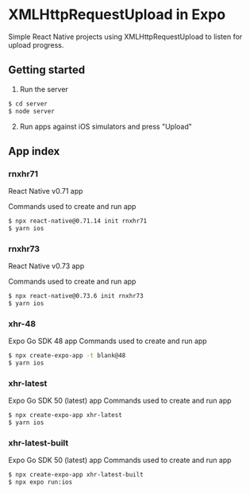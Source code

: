 # XMLHttpRequestUpload in Expo
Simple React Native projects using XMLHttpRequestUpload to listen for upload progress.

## Getting started
1. Run the server
```sh
$ cd server
$ node server
```
2. Run apps against iOS simulators and press "Upload"

## App index
### rnxhr71
React Native v0.71 app

Commands used to create and run app
```sh
$ npx react-native@0.71.14 init rnxhr71
$ yarn ios
```
### rnxhr73
React Native v0.73 app

Commands used to create and run app
```sh
$ npx react-native@0.73.6 init rnxhr73
$ yarn ios
```
### xhr-48
Expo Go SDK 48 app
Commands used to create and run app
```sh
$ npx create-expo-app -t blank@48
$ yarn ios
```
### xhr-latest
Expo Go SDK 50 (latest) app
Commands used to create and run app
```sh
$ npx create-expo-app xhr-latest
$ yarn ios
```
### xhr-latest-built
Expo Go SDK 50 (latest) app
Commands used to create and run app
```sh
$ npx create-expo-app xhr-latest-built
$ npx expo run:ios
```
